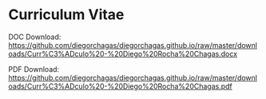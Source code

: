 # Curriculum Vitae

DOC Download:
https://github.com/diegorchagas/diegorchagas.github.io/raw/master/downloads/Curr%C3%ADculo%20-%20Diego%20Rocha%20Chagas.docx

PDF Download:
https://github.com/diegorchagas/diegorchagas.github.io/raw/master/downloads/Curr%C3%ADculo%20-%20Diego%20Rocha%20Chagas.pdf
